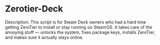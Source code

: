 # Zerotier-Deck
Description:  This script is for Steam Deck owners who had a hard time getting ZeroTier to install or stay running on SteamOS. It takes care of the annoying stuff — unlocks the system, fixes package keys, installs ZeroTier, and makes sure it actually stays online.
